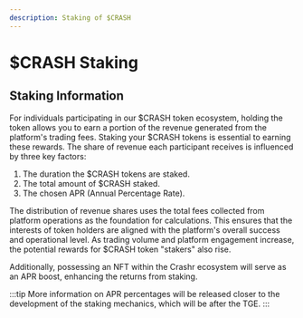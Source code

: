 ```yaml
---
description: Staking of $CRASH
---
```


# $CRASH Staking

## Staking Information

For individuals participating in our $CRASH token ecosystem, holding the token allows you to earn a portion of the revenue generated from the platform's trading fees. Staking your $CRASH tokens is essential to earning these rewards. The share of revenue each participant receives is influenced by three key factors:

1. The duration the $CRASH tokens are staked.
2. The total amount of $CRASH staked.
3. The chosen APR (Annual Percentage Rate).

The distribution of revenue shares uses the total fees collected from platform operations as the foundation for calculations. This ensures that the interests of token holders are aligned with the platform's overall success and operational level. As trading volume and platform engagement increase, the potential rewards for $CRASH token "stakers" also rise.

Additionally, possessing an NFT within the Crashr ecosystem will serve as an APR boost, enhancing the returns from staking.

:::tip
More information on APR percentages will be released closer to the development of the staking mechanics, which will be after the TGE.
:::
